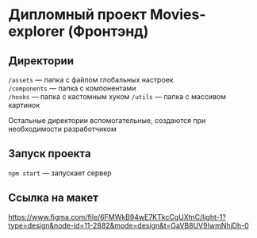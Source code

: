 # Дипломный проект Movies-explorer (Фронтэнд)


## Директории

`/assets` — папка с файлом глобальных настроек  
`/components` — папка с компонентами   
`/hooks` — папка с кастомным хуком 
`/utils` — папка с массивом картинок
  
Остальные директории вспомогательные, создаются при необходимости разработчиком

## Запуск проекта

`npm start` — запускает сервер   

## Ссылка на макет

https://www.figma.com/file/6FMWkB94wE7KTkcCgUXtnC/light-1?type=design&node-id=11-2882&mode=design&t=GaVB8UV9IwmNhjDh-0
